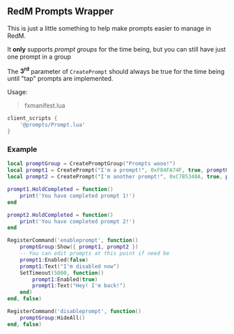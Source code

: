 RedM Prompts Wrapper
---------------------

This is just a little something to help make prompts easier to manage in RedM.

It **only** supports *prompt groups* for the time being, but you can still have just one prompt in a group

The **3<sup>rd</sup>** parameter of `CreatePrompt` should always be true for the time being until "tap" prompts are implemented.

Usage:

> fxmanifest.lua
```lua
client_scripts {
    '@prompts/Prompt.lua'
}
```

### Example

```lua
local promptGroup = CreatePromptGroup("Prompts wooo!")
local prompt1 = CreatePrompt("I'm a prompt!", 0xF84FA74F, true, promptGroup)
local prompt2 = CreatePrompt("I'm another prompt!", 0xC7B5340A, true, promptGroup)

prompt1.HoldCompleted = function()
    print('You have completed prompt 1!')
end

prompt2.HoldCompleted = function()
    print('You have completed prompt 2!')
end

RegisterCommand('enableprompt', function()
    promptGroup:Show({ prompt1, prompt2 })
    -- You can edit prompts at this point if need be
    prompt1:Enabled(false)
    prompt1:Text("I'm disabled now")
    SetTimeout(5000, function()
        prompt1:Enabled(true)
        prompt1:Text("Hey! I'm back!")
    end)
end, false)

RegisterCommand('disableprompt', function()
    promptGroup:HideAll()
end, false)
```